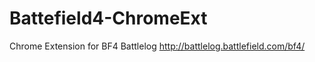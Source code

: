 Battefield4-ChromeExt
=====================

Chrome Extension for BF4 Battlelog http://battlelog.battlefield.com/bf4/
